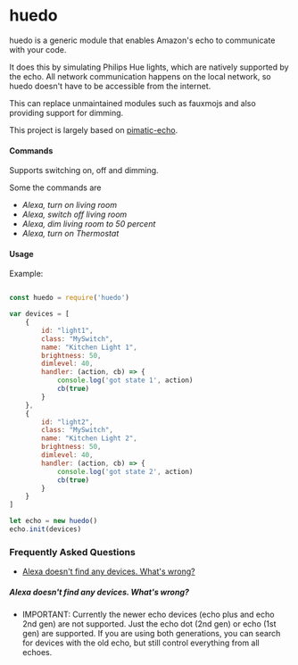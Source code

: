 # huedo

huedo is a generic module that enables Amazon's echo to communicate with your code. 

It does this by simulating Philips Hue lights, which are natively supported by the echo. 
All network communication happens on the local network, so huedo doesn't have to be accessible from the internet.

This can replace unmaintained modules such as fauxmojs and also providing support for dimming.

This project is largely based on [pimatic-echo](https://github.com/michbeck100/pimatic-echo/).

#### Commands

Supports switching on, off and dimming.

Some the commands are 

* *Alexa, turn on living room*
* *Alexa, switch off living room*
* *Alexa, dim living room to 50 percent*
* *Alexa, turn on Thermostat*

#### Usage

Example:

```javascript

const huedo = require('huedo')

var devices = [
    { 
        id: "light1",
        class: "MySwitch",
        name: "Kitchen Light 1",
        brightness: 50,
        dimlevel: 40,
        handler: (action, cb) => {
            console.log('got state 1', action)
            cb(true)
        }
    },
    { 
        id: "light2",
        class: "MySwitch",
        name: "Kitchen Light 2",
        brightness: 50,
        dimlevel: 40,
        handler: (action, cb) => {
            console.log('got state 2', action)
            cb(true)
        }
    }
]

let echo = new huedo()
echo.init(devices)


```


### Frequently Asked Questions
 
- [Alexa doesn't find any devices. What's wrong?](#Alexa-doesnt-find-any-devices-whats-wrong)

##### Alexa doesn't find any devices. What's wrong?

* IMPORTANT: Currently the newer echo devices (echo plus and echo 2nd gen) are not supported. Just the echo dot (2nd gen) or echo (1st gen) are supported. If you are using both generations, you can search for devices with the old echo, but still control everything from all echoes.

